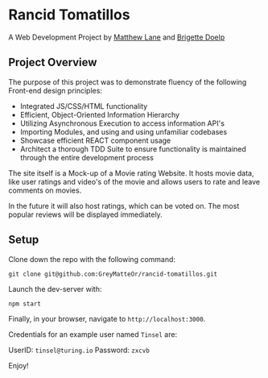 # Rancid Tomatillos

A Web Development Project by [Matthew Lane](https://github.com/GreyMatteOr) and [Brigette Doelp](https://github.com/BrigetteDoelp)

## Project Overview

The purpose of this project was to demonstrate fluency of the following Front-end design principles:

  - Integrated JS/CSS/HTML functionality
  - Efficient, Object-Oriented Information Hierarchy
  - Utilizing Asynchronous Execution to access information API's
  - Importing Modules, and using and using unfamiliar codebases
  - Showcase efficient REACT component usage
  - Architect a thorough TDD Suite to ensure functionality is maintained through the entire development process

The site itself is a Mock-up of a Movie rating Website. It hosts movie data, like user ratings and video's of the movie and allows users to rate and leave comments on movies.

In the future it will also host ratings, which can be voted on. The most popular reviews will be displayed immediately.

## Setup

Clone down the repo with the following command:

```
git clone git@github.com:GreyMatteOr/rancid-tomatillos.git
```

Launch the dev-server with:

```
npm start
```

Finally, in your browser, navigate to `http://localhost:3000`.

Credentials for an example user named `Tinsel` are:

UserID: `tinsel@turing.io`
Password: `zxcvb`

Enjoy!
